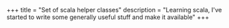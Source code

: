 +++
title = "Set of scala helper classes"
description = "Learning scala, I've started to write some generally useful stuff and make it available"
+++


[1]: http://www.uncarved.com/articles/uncarved-helpers
[2]: http://www.uncarved.com/
[3]: http://www.uncarved.com/articles/contact
[4]: http://www.uncarved.com/login/
[5]: mailto:sean@uncarved.com
[6]: http://creativecommons.org/licenses/by-sa/4.0/
